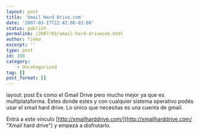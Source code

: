 ```yaml
---
layout: post
title: 'Xmail Hard Drive.com'
date: '2007-03-17T22:42:08-03:00'
status: publish
permalink: /2007/03/xmail-hard-drivecom.html
author: fideo
excerpt: ''
type: post
id: 108
category:
    - Uncategorized
tag: []
post_format: []
---
```

layout: post
Es como el Gmail Drive pero mucho mejor ya que es multiplataforma. Estes donde estes y con cualquier sistema operativo podés usar el xmail hard drive. Lo único que necesitas es una cuenta de gmail.

Entrá a este vínculo [http://xmailharddrive.com/](http://xmailharddrive.com/ "Xmail hard drive") y empezá a disfrutarlo.